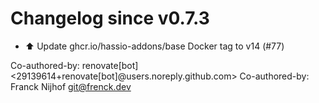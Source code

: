 # Changelog since v0.7.3
- ⬆️ Update ghcr.io/hassio-addons/base Docker tag to v14 (#77)

Co-authored-by: renovate[bot] <29139614+renovate[bot]@users.noreply.github.com>
Co-authored-by: Franck Nijhof <git@frenck.dev> 
